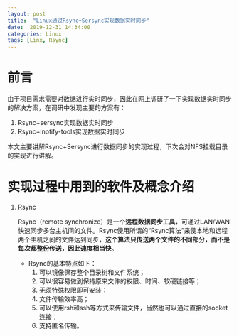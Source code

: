 ```yaml
---
layout: post
title:  "Linux通过Rsync+Sersync实现数据实时同步"
date:  2019-12-31 14:34:00
categories: Linux
tags: [Linx, Rsync]
---
```

# 前言
由于项目需求需要对数据进行实时同步，因此在网上调研了一下实现数据实时同步的解决方案，在调研中发现主要的方案有：
1. Rsync+sersync实现数据实时同步
2. Rsync+inotify-tools实现数据实时同步

本文主要讲解Rsync+Sersync进行数据同步的实现过程，下次会对NFS挂载目录的实现进行讲解。
# 实现过程中用到的软件及概念介绍
1. Rsync

     Rsync（remote synchronize）是一个**远程数据同步工具**，可通过LAN/WAN快速同步多台主机间的文件。Rsync使用所谓的“Rsync算法”来使本地和远程两个主机之间的文件达到同步，**这个算法只传送两个文件的不同部分，而不是每次都整份传送，因此速度相当快**。
   - Rsync的基本特点如下：
      1. 可以镜像保存整个目录树和文件系统；
      2. 可以很容易做到保持原来文件的权限、时间、软硬链接等；
      3. 无须特殊权限即可安装；
      4. 文件传输效率高；
      5. 可以使用rsh和ssh等方式来传输文件，当然也可以通过直接的socket连接；
      6. 支持匿名传输。<!-- more -->
   
